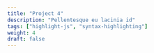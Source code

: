 ```yaml
---
title: "Project 4"
description: "Pellentesque eu lacinia id"
tags: ["highlight-js", "syntax-highlighting"]
weight: 4
draft: false
---
```

